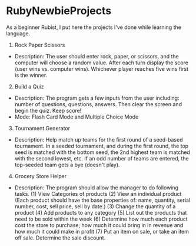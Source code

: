 # RubyNewbieProjects
As a beginner Rubist, I put here the projects I've done while learning the language. 

1. Rock Paper Scissors 
* Description: The user should enter rock, paper, or scissors, and the computer will choose a random value. After each turn display the score (user wins vs. computer wins). Whichever player reaches five wins first is the winner. 

2. Build a Quiz 
* Description: The program gets a few inputs from the user including: number of questions, questions, answers. Then clear the screen and begin the quiz. Keep score!
* Mode: Flash Card Mode and Multiple Choice Mode

3. Tournament Generator
* Description: Help match up teams for the first round of a seed-based tournament. In a seeded tournament, and during the first round, the top seed is matched with the bottom seed, the 2nd highest team is matched with the second lowest, etc. If an odd number of teams are entered, the top-seeded team gets a bye (doesn't play).

4. Grocery Store Helper
* Description: The program should allow the manager to do following tasks. 
(1) View Categories of products
(2) View an individual product (Each product should have the base properties of: name, quantity, serial number, cost, sell price, sell by date.)
(3) Change the quantity of a product
(4) Add products to any category
(5) List out the products that need to be sold within the week
(6) Determine how much each product cost the store to purchase, how much it could bring in in revenue and how much it could make in profit
(7) Put an item on sale, or take an item off sale. Determine the sale discount.
